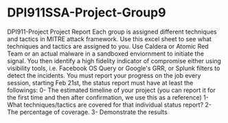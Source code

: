 # DPI911SSA-Project-Group9
DPI911-Project Project Report  Each group is assigned different techniques and tactics in MITRE attack framework. Use this excel sheet to see what techniques and tactics are assigned to you.  Use Caldera or Atomic Red Team or an actual malware in a sandboxed enviornment to initiate the signal. You then identify a high fidelity indicator of compromise either using visibility tools, i.e. Facebook OS Query or Google's GRR, or Splunk filters to detect the incidents.  You must report your progress on the job every session, starting Feb 21st, the status report must have at least the followings:  0- The estimated timeline of your project (you can report it for the first time and then after confirmation, we use this as a reference)  1- What techniques/tactics are covered for that individual status report?  2- The percentage of coverage.  3- Demonstrate the results
